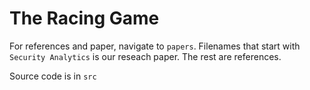 # The Racing Game

For references and paper, navigate to `papers`. Filenames that start with `Security Analytics` is our reseach paper. The rest are references.

Source code is in `src`

